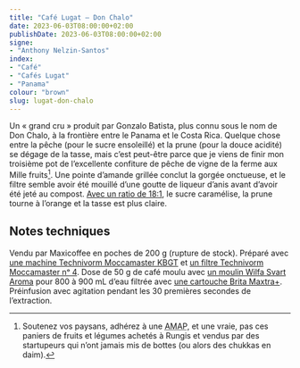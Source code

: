 ```yaml
---
title: "Café Lugat — Don Chalo"
date: 2023-06-03T08:00:00+02:00
publishDate: 2023-06-03T08:00:00+02:00
signe:
- "Anthony Nelzin-Santos"
index:
- "Café"
- "Cafés Lugat"
- "Panama"
colour: "brown"
slug: lugat-don-chalo
---
```


Un « grand cru » produit par Gonzalo Batista, plus connu sous le nom de Don Chalo, à la frontière entre le Panama et le Costa Rica. Quelque chose entre la pêche (pour le sucre ensoleillé) et la prune (pour la douce acidité) se dégage de la tasse, mais c’est peut-être parce que je viens de finir mon troisième pot de l’excellente confiture de pêche de vigne de la ferme aux Mille fruits[^1]. Une pointe d’amande grillée conclut la gorgée onctueuse, et le filtre semble avoir été mouillé d’une goutte de liqueur d’anis avant d’avoir été jeté au compost. [Avec un ratio de 18:1](https://zinzolin.fr/souvenirs/dose-cafe/ "Vite, ma dose (de café) | Zinzolin"), le sucre caramélise, la prune tourne à l’orange et la tasse est plus claire.

## Notes techniques

Vendu par Maxicoffee en poches de 200 g (rupture de stock). Préparé avec [une machine Technivorm Moccamaster KBGT](https://amzn.to/3oKQ0KJ) et [un filtre Technivorm Moccamaster nᵒ 4](https://amzn.to/3mamexu). Dose de 50 g de café moulu avec [un moulin Wilfa Svart Aroma](https://amzn.to/38zVkdx) pour 800 à 900 mL d’eau filtrée avec [une cartouche Brita Maxtra+](https://amzn.to/2WariXS). Préinfusion avec agitation pendant les 30 premières secondes de l’extraction.

[^1]: Soutenez vos paysans, adhérez à une <abbr title="Association pour le maintien d’une agriculture paysanne">AMAP</abbr>, et une vraie, pas ces paniers de fruits et légumes achetés à Rungis et vendus par des startupeurs qui n’ont jamais mis de bottes (ou alors des chukkas en daim).